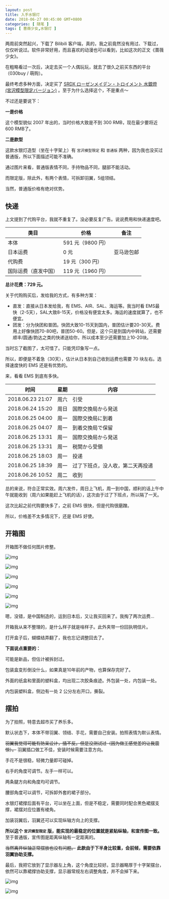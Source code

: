 ```yaml
---
layout: post
title: 入手水银灯
date: 2018-06-27 00:45:00 GMT+0800
categories: [ 随笔 ]
tags: [ 蔷薇少女,水银灯 ]
---
```


两周前突然起兴，下载了 Bilibili 客户端，真的，我之前竟然没有用过、下载过，仅仅听说过。软件非常好用，而且喜欢的动漫也可以看到，比如这次的正文《蔷薇少女》。

在粗略看过一次后，决定去买一个人偶玩玩，就去了很久之前买东西的平台（030buy / 萌购）。

<!-- more -->

最终考虑多种方面，决定买了 [SRDX ローゼンメイデン・トロイメント 水銀燈 (宮沢模型限定バージョン)](https://www.amazon.co.jp/%E3%82%BF%E3%82%AB%E3%83%A9%E3%83%88%E3%83%9F%E3%83%BC%E3%82%A2%E3%83%BC%E3%83%84-TAKARATOMY-A-R-T-S-%E3%83%AD%E3%83%BC%E3%82%BC%E3%83%B3%E3%83%A1%E3%82%A4%E3%83%87%E3%83%B3%E3%83%BB%E3%83%88%E3%83%AD%E3%82%A4%E3%83%A1%E3%83%B3%E3%83%88-%E5%AE%AE%E6%B2%A2%E6%A8%A1%E5%9E%8B%E9%99%90%E5%AE%9A%E3%83%90%E3%83%BC%E3%82%B8%E3%83%A7%E3%83%B3/dp/B000L93VII/ref=olp_product_details/356-6202642-6081623?_encoding=UTF8&me=)
。至于为什么选择这个，不是重点～

不过还是要说下：

**一是价格**

这个模型貌似 2007 年出的，当时价格大致是不到 300 RMB，现在最少要将近 600 RMB了。

**二是款型**

这款水银灯造型（坐在十字架上）有 `宮沢模型限定` 和 `普通版` 两种，因为我也没买过普通版，所以下面描述可能不准确。

通过图片来看，普通版表情不同，手持物品不同，腿部不能活动。

而限定版，除此外，有两个表情，可拆卸羽翼，5组领结。

当然，普通版价格有绝对优势。

## 快递

上文提到了代购平台，我就不重复了。没必要反复广告。说说费用和快递速度吧。

| 类目         | 价格            | 备注    |
|------------|---------------|-------|
| 本体         | 591 元（9800 円） |       |
| 日本运费       | 0 元           | 亚马逊包邮 |
| 代购费        | 19 元（300 円）   |       |
| 国际运费（直发中国） | 119 元（1960 円） |       |

**总计花费：729 元。**

关于代购购买后，发给我的方式，有多种方案：

* 直发：直接从日本发给我，有 EMS、AIR、SAL、海运等。我当时看 EMS最快（2-5天），SAL大致8-15天，价格没有便宜太多。海运的速度就算了，也不便宜。
* 团发：分为快团和普团。快团大致10-15天到国内，普团估计要20-30天。费用上好像快团70-80吧，普团50-60。但是，这个只是到国内中转站，还需要顺丰/圆通/韵达之类的快递送给你，所以成本至少还需要加上10-20块。

当时忘了截图了，太可惜了。只能凭印象写一点。

所以，即便是不着急（30天），估计从日本到自己收到运费也需要 70 块左右。选择速度快的 EMS 还是有优势的。

来，看看 EMS 到底有多快。

| 时间               | 星期 | 内容               |
|------------------|----|------------------|
| 2018.06.23 21:07 | 周六 | 引受               |
| 2018.06.24 15:20 | 周日 | 国際交換局から発送        |
| 2018.06.25 04:00 | 周一 | 国際交換局に到着         |
| 2018.06.25 04:07 | 周一 | 到着交換局で保留         |
| 2018.06.25 13:31 | 周一 | 国際交換局から発送        |
| 2018.06.25 13:31 | 周一 | 税関から受領           |
| 2018.06.25 18:03 | 周一 | 投递               |
| 2018.06.25 18:39 | 周一 | 过了下班点，没人收，第二天再投递 |
| 2018.06.26 10:52 | 周二 | 收到               |

总的来说，符合正常实效。周六发件，周日上飞机，周一到中国，顺利的话上午中午就能收到（周六如果能赶上飞机的话），这次由于过了下班点，所以隔了一天。

这次比起之前代购要快多了，之前 EMS 很快，但是代购很磨蹭。

所以，价格差不太多情况下，还是 EMS 好使。

## 开箱图

开箱图不做任何图片修整。

![img](https://cdn1.yukapril.com/2018-06-26-suigintou-1.jpg)

![img](https://cdn1.yukapril.com/2018-06-26-suigintou-2.jpg)

![img](https://cdn1.yukapril.com/2018-06-26-suigintou-3.jpg)

![img](https://cdn1.yukapril.com/2018-06-26-suigintou-4.jpg)

![img](https://cdn1.yukapril.com/2018-06-26-suigintou-5.jpg)

![img](https://cdn1.yukapril.com/2018-06-26-suigintou-6.jpg)

嗯，没错，是中国制造的，运到日本后，又让我买回来了。我掏了两次运费...

开箱我从来不整理的，是什么样子就是啥样子。此外夹带一份回执明信片。

打开盒子后，蝴蝶结弄翻了，我也忘记调整回去了。

**下面说点重要的：**

可能是新品，但估计被拆封过。

包装盒变形倒没什么，如果真是10年前的产物，也算保存完好了。

外面的纸盒和里面的塑料盒，均出现二次胶条痕迹。外包装一处，内包装一处。

内包装塑料盒，侧边有一处 2 公分左右开口，撕裂。

## 摆拍

为了拍照，特意去超市买了养乐多。

默认状态下，本体不带羽翼、领结、手花，需要自己安装。拍照表情为默认表情。

~~羽翼我觉得可能有防呆设计，插不反。但是没测试过（因为做工感觉差的让我震惊）。~~ 羽翼插口做工不佳，安装时候需要注意方向。

手花不是很稳，轻微力量即可碰掉。

右手的角度可调节。左手一样可以。

两条腿方向和角度均可调节。

腰部角度可以调节，可拆卸外套的裙子部分。

水银灯裙撑后面有平台，可以坐在上面，但是不稳定，需要同时配合黑色裙摆支撑，裙摆对应位置有棱角。

加装羽翼后，羽翼还可以实现纵轴方向上的支撑。

**所以这个 `宮沢模型限定` 版，能实现的最稳定的位置就是紧贴纵轴，和宣传图一致。** 至于普通版，宣传图是距离纵轴有一定距离的。

~~当然离开纵轴正常摆放也没有问题。~~ **此款由于下半身比较重，会前倾，需要依靠羽翼协助支撑。**

最后，我把它放到了显示器左上角，这个角度比较好。显示器略厚于十字架摆台，依然可以靠裙撑协助支撑，显示器常规左右调整角度，并不会掉下来。

![img](https://cdn1.yukapril.com/2018-06-26-suigintou-7.jpg)

![img](https://cdn1.yukapril.com/2018-06-26-suigintou-8.jpg)
